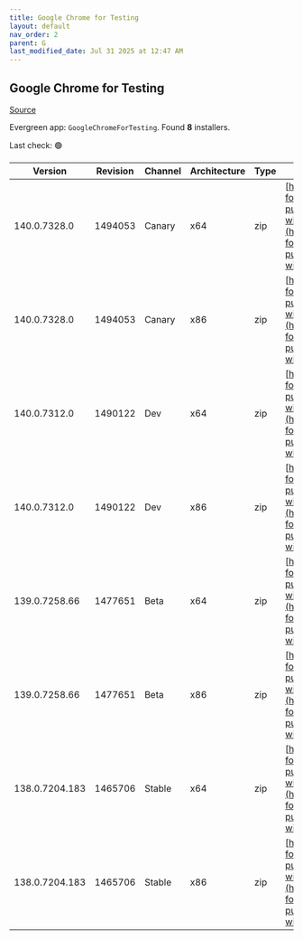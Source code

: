 ```yaml
---
title: Google Chrome for Testing
layout: default
nav_order: 2
parent: G
last_modified_date: Jul 31 2025 at 12:47 AM
---
```


## Google Chrome for Testing

[Source](https://googlechromelabs.github.io/chrome-for-testing/)

Evergreen app: `GoogleChromeForTesting`. Found **8** installers.

Last check: 🟢

| Version        | Revision | Channel | Architecture | Type | URI                                                                                                                                                                                              |
| -------------- | -------- | ------- | ------------ | ---- | ------------------------------------------------------------------------------------------------------------------------------------------------------------------------------------------------ |
| 140.0.7328.0   | 1494053  | Canary  | x64          | zip  | [https://storage.googleapis.com/chrome-for-testing-public/140.0.7328.0/win64/chrome-win64.zip](https://storage.googleapis.com/chrome-for-testing-public/140.0.7328.0/win64/chrome-win64.zip)     |
| 140.0.7328.0   | 1494053  | Canary  | x86          | zip  | [https://storage.googleapis.com/chrome-for-testing-public/140.0.7328.0/win32/chrome-win32.zip](https://storage.googleapis.com/chrome-for-testing-public/140.0.7328.0/win32/chrome-win32.zip)     |
| 140.0.7312.0   | 1490122  | Dev     | x64          | zip  | [https://storage.googleapis.com/chrome-for-testing-public/140.0.7312.0/win64/chrome-win64.zip](https://storage.googleapis.com/chrome-for-testing-public/140.0.7312.0/win64/chrome-win64.zip)     |
| 140.0.7312.0   | 1490122  | Dev     | x86          | zip  | [https://storage.googleapis.com/chrome-for-testing-public/140.0.7312.0/win32/chrome-win32.zip](https://storage.googleapis.com/chrome-for-testing-public/140.0.7312.0/win32/chrome-win32.zip)     |
| 139.0.7258.66  | 1477651  | Beta    | x64          | zip  | [https://storage.googleapis.com/chrome-for-testing-public/139.0.7258.66/win64/chrome-win64.zip](https://storage.googleapis.com/chrome-for-testing-public/139.0.7258.66/win64/chrome-win64.zip)   |
| 139.0.7258.66  | 1477651  | Beta    | x86          | zip  | [https://storage.googleapis.com/chrome-for-testing-public/139.0.7258.66/win32/chrome-win32.zip](https://storage.googleapis.com/chrome-for-testing-public/139.0.7258.66/win32/chrome-win32.zip)   |
| 138.0.7204.183 | 1465706  | Stable  | x64          | zip  | [https://storage.googleapis.com/chrome-for-testing-public/138.0.7204.183/win64/chrome-win64.zip](https://storage.googleapis.com/chrome-for-testing-public/138.0.7204.183/win64/chrome-win64.zip) |
| 138.0.7204.183 | 1465706  | Stable  | x86          | zip  | [https://storage.googleapis.com/chrome-for-testing-public/138.0.7204.183/win32/chrome-win32.zip](https://storage.googleapis.com/chrome-for-testing-public/138.0.7204.183/win32/chrome-win32.zip) |
